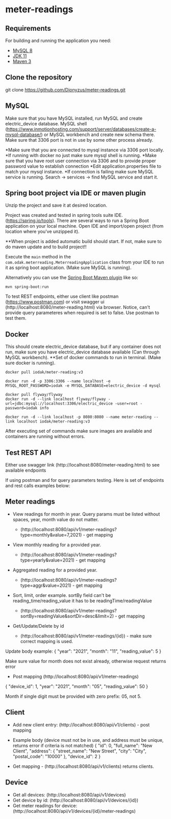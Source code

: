# meter-readings
## Requirements

For building and running the application you need:

- [MySQL 8](https://www.mysql.com/downloads/)
- [JDK 11](https://www.oracle.com/java/technologies/javase-jdk11-downloads.html)
- [Maven 3](https://maven.apache.org)

## Clone the repository
git clone https://github.com/Dionyzus/meter-readings.git

## MySQL
Make sure that you have MySQL installed, run MySQL and create electric_device database. MySQL shell (https://www.inmotionhosting.com/support/server/databases/create-a-mysql-database/) or MySQL workbench and create new schema there. Make sure that 3306 port is not in use by some other process already.

*Make sure that you are connected to mysql instance via 3306 port locally.
*If running with docker no just make sure mysql shell is running.
*Make sure that you have root user connection via 3306 and to provide proper password value to establish connection
*Edit application.properties file to match your mysql instance.
*If connection is failing make sure MySQL service is running. Search -> services -> find MySQL service and start it.

## Spring boot project via IDE or maven plugin
Unzip the project and save it at desired location.

Project was created and tested in spring tools suite IDE. (https://spring.io/tools).
There are several ways to run a Spring Boot application on your local machine. 
Open IDE and import/open project (from location where you've unzipped it).

**When project is added automatic build should start. If not, make sure to do maven update and to build project!!

Execute the `main` method in the `com.odak.meterreading.MeterreadingApplication` class from your IDE to run it as spring boot application. (Make sure MySQL is running).

Alternatively you can use the [Spring Boot Maven plugin](https://docs.spring.io/spring-boot/docs/current/reference/html/build-tool-plugins-maven-plugin.html) like so:

```shell
mvn spring-boot:run
```
To test REST endpoints, either use client like postman (https://www.postman.com) 
or visit swagger ui (http://localhost:8080/meter-reading.html) via browser.
Notice, can't provide query parameteres when required is set to false. Use postman to test them.

## Docker
This should create electric_device database, but if any container does not run, make sure you have electric_device database available (Can through MySQL workbench).
**Set of docker commands to run in terminal. (Make sure docker is running).

```shell
docker pull iodak/meter-reading:v3

docker run -d -p 3306:3306 --name localhost -e MYSQL_ROOT_PASSWORD=iodak -e MYSQL_DATABASE=electric_device -d mysql

docker pull flyway/flyway
docker run -d --link localhost flyway/flyway -url=jdbc:mysql://localhost:3306/electric_device -user=root -password=iodak info

docker run -d --link localhost -p 8080:8080 --name meter-reading --link localhost iodak/meter-reading:v3
```

After executing set of commands make sure images are available and containers are running without errors.

## Test REST API
Either use swagger link (http://localhost:8080/meter-reading.html) to see available endpoints

If using postman and for query parameters testing. Here is set of endpoints and rest calls examples below:

## Meter readings
* View readings for month in year. Query params must be listed without spaces, year, month value do not matter.
  * (http://localhost:8080/api/v1/meter-readings?type=monthly&value=7,2021) - get mapping

* View monthly reading for a provided year.
  * (http://localhost:8080/api/v1/meter-readings?type=yearly&value=2021) - get mapping

* Aggregated reading for a provided year.
  * (http://localhost:8080/api/v1/meter-readings?type=aggr&value=2021) - get mapping

* Sort, limit, order example. sortBy field can't be reading_time/reading_value it has to be readingTime/readingValue
  * (http://localhost:8080/api/v1/meter-readings?sortBy=readingValue&sortDir=desc&limit=2) - get mapping

* Get/Update/Delete by id
  * (http://localhost:8080/api/v1/meter-readings/{id}) - make sure correct mapping is used.

Update body example:
{
  "year": "2021",
  "month": "11",
  "reading_value": 5
}

Make sure value for month does not exist already, otherwise request returns error

* Post mapping (http://localhost:8080/api/v1/meter-readings)

 {
  "device_id": 1,
  "year": "2021",
  "month": "05",
  "reading_value": 50
  }

Month if single digit must be provided with zero prefix: 05, not 5.

## Client
* Add new client entry: (http://localhost:8080/api/v1/clients) - post mapping
* Example body (device must not be in use, and address must be unique, returns error if criteria is not matched)
{
  "id": 0,
  "full_name": "New Client",
  "address": {
    "street_name": "New Street",
    "city": "City",
    "postal_code": "10000"
  },
  "device_id": 2
}

* Get mapping - (http://localhost:8080/api/v1/clients) returns clients.

## Device
* Get all devices: (http://localhost:8080/api/v1/devices)
* Get device by id: (http://localhost:8080/api/v1/devices/{id})
* Get meter readings for device: (http://localhost:8080/api/v1/devices/{id}/meter-readings)

